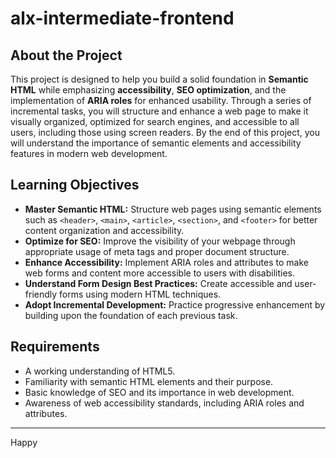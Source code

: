 # alx-intermediate-frontend

## About the Project

This project is designed to help you build a solid foundation in **Semantic HTML** while emphasizing **accessibility**, **SEO optimization**, and the implementation of **ARIA roles** for enhanced usability. Through a series of incremental tasks, you will structure and enhance a web page to make it visually organized, optimized for search engines, and accessible to all users, including those using screen readers. By the end of this project, you will understand the importance of semantic elements and accessibility features in modern web development.

## Learning Objectives

- **Master Semantic HTML:** Structure web pages using semantic elements such as `<header>`, `<main>`, `<article>`, `<section>`, and `<footer>` for better content organization and accessibility.
- **Optimize for SEO:** Improve the visibility of your webpage through appropriate usage of meta tags and proper document structure.
- **Enhance Accessibility:** Implement ARIA roles and attributes to make web forms and content more accessible to users with disabilities.
- **Understand Form Design Best Practices:** Create accessible and user-friendly forms using modern HTML techniques.
- **Adopt Incremental Development:** Practice progressive enhancement by building upon the foundation of each previous task.

## Requirements

- A working understanding of HTML5.
- Familiarity with semantic HTML elements and their purpose.
- Basic knowledge of SEO and its importance in web development.
- Awareness of web accessibility standards, including ARIA roles and attributes.

---
Happy